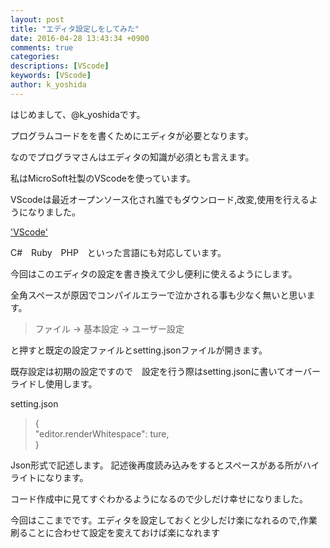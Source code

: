 ```yaml
---
layout: post
title: "エディタ設定しをしてみた"
date: 2016-04-28 13:43:34 +0900
comments: true
categories:  
descriptions: [VScode] 
keywords: [VScode]
author: k_yoshida
---
```


はじめまして、@k_yoshidaです。

プログラムコードをを書くためにエディタが必要となります。

なのでプログラマさんはエディタの知識が必須とも言えます。

私はMicroSoft社製のVScodeを使っています。

VScodeは最近オープンソース化され誰でもダウンロード,改変,使用を行えるようになりました。

['VScode'](https://code.visualstudio.com/)

C#　Ruby　PHP　といった言語にも対応しています。

今回はこのエディタの設定を書き換えて少し便利に使えるようにします。

全角スペースが原因でコンパイルエラーで泣かされる事も少なく無いと思います。

> ファイル -> 基本設定 -> ユーザー設定 

と押すと既定の設定ファイルとsetting.jsonファイルが開きます。

既存設定は初期の設定ですので　設定を行う際はsetting.jsonに書いてオーバーライドし使用します。

setting.json  
  
>{  
>	"editor.renderWhitespace": ture,   
>}  
  

Json形式で記述します。
記述後再度読み込みをするとスペースがある所がハイライトになります。

コード作成中に見てすぐわかるようになるので少しだけ幸せになりました。

今回はここまでです。エディタを設定しておくと少しだけ楽になれるので,作業刷ることに合わせて設定を変えておけば楽になれます
